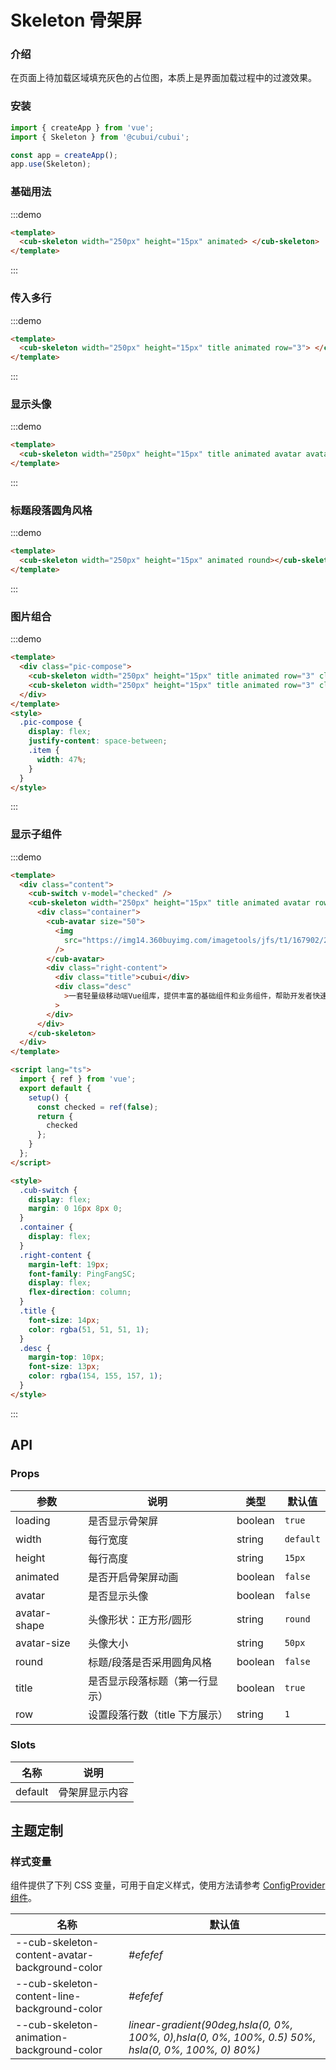 # Skeleton 骨架屏

### 介绍

在页面上待加载区域填充灰色的占位图，本质上是界面加载过程中的过渡效果。

### 安装

```javascript
import { createApp } from 'vue';
import { Skeleton } from '@cubui/cubui';

const app = createApp();
app.use(Skeleton);
```

### 基础用法

:::demo

```html
<template>
  <cub-skeleton width="250px" height="15px" animated> </cub-skeleton>
</template>
```

:::

### 传入多行

:::demo

```html
<template>
  <cub-skeleton width="250px" height="15px" title animated row="3"> </cub-skeleton>
</template>
```

:::

### 显示头像

:::demo

```html
<template>
  <cub-skeleton width="250px" height="15px" title animated avatar avatarSize="60px" row="3"> </cub-skeleton>
</template>
```

:::

### 标题段落圆角风格

:::demo

```html
<template>
  <cub-skeleton width="250px" height="15px" animated round></cub-skeleton>
</template>
```

:::

### 图片组合

:::demo

```html
<template>
  <div class="pic-compose">
    <cub-skeleton width="250px" height="15px" title animated row="3" class="item"> </cub-skeleton>
    <cub-skeleton width="250px" height="15px" title animated row="3" class="item"> </cub-skeleton>
  </div>
</template>
<style>
  .pic-compose {
    display: flex;
    justify-content: space-between;
    .item {
      width: 47%;
    }
  }
</style>
```

:::

### 显示子组件

:::demo

```html
<template>
  <div class="content">
    <cub-switch v-model="checked" />
    <cub-skeleton width="250px" height="15px" title animated avatar row="3" :loading="!checked">
      <div class="container">
        <cub-avatar size="50">
          <img
            src="https://img14.360buyimg.com/imagetools/jfs/t1/167902/2/8762/791358/603742d7E9b4275e3/e09d8f9a8bf4c0ef.png"
          />
        </cub-avatar>
        <div class="right-content">
          <div class="title">cubui</div>
          <div class="desc"
            >一套轻量级移动端Vue组库，提供丰富的基础组件和业务组件，帮助开发者快速搭建移动应用。</div
          >
        </div>
      </div>
    </cub-skeleton>
  </div>
</template>

<script lang="ts">
  import { ref } from 'vue';
  export default {
    setup() {
      const checked = ref(false);
      return {
        checked
      };
    }
  };
</script>

<style>
  .cub-switch {
    display: flex;
    margin: 0 16px 8px 0;
  }
  .container {
    display: flex;
  }
  .right-content {
    margin-left: 19px;
    font-family: PingFangSC;
    display: flex;
    flex-direction: column;
  }
  .title {
    font-size: 14px;
    color: rgba(51, 51, 51, 1);
  }
  .desc {
    margin-top: 10px;
    font-size: 13px;
    color: rgba(154, 155, 157, 1);
  }
</style>
```

:::

## API

### Props

| 参数         | 说明                           | 类型    | 默认值    |
| ------------ | ------------------------------ | ------- | --------- |
| loading      | 是否显示骨架屏                 | boolean | `true`    |
| width        | 每行宽度                       | string  | `default` |
| height       | 每行高度                       | string  | `15px`    |
| animated     | 是否开启骨架屏动画             | boolean | `false`   |
| avatar       | 是否显示头像                   | boolean | `false`   |
| avatar-shape | 头像形状：正方形/圆形          | string  | `round`   |
| avatar-size  | 头像大小                       | string  | `50px`    |
| round        | 标题/段落是否采用圆角风格      | boolean | `false`   |
| title        | 是否显示段落标题（第一行显示） | boolean | `true`    |
| row          | 设置段落行数（title 下方展示） | string  | `1`       |

### Slots

| 名称    | 说明           |
| ------- | -------------- |
| default | 骨架屏显示内容 |

## 主题定制

### 样式变量

组件提供了下列 CSS 变量，可用于自定义样式，使用方法请参考 [ConfigProvider 组件](#/zh-CN/component/configprovider)。

| 名称                                           | 默认值                                                                                             |
| ---------------------------------------------- | -------------------------------------------------------------------------------------------------- |
| --cub-skeleton-content-avatar-background-color | _#efefef_                                                                                          |
| --cub-skeleton-content-line-background-color   | _#efefef_                                                                                          |
| --cub-skeleton-animation-background-color      | _linear-gradient(90deg,hsla(0, 0%, 100%, 0),hsla(0, 0%, 100%, 0.5) 50%, hsla(0, 0%, 100%, 0) 80%)_ |

